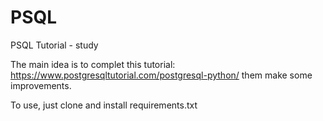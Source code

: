 # PSQL
PSQL Tutorial - study

The main idea is to complet this tutorial: https://www.postgresqltutorial.com/postgresql-python/
them make some improvements.

To use, just clone and install requirements.txt
